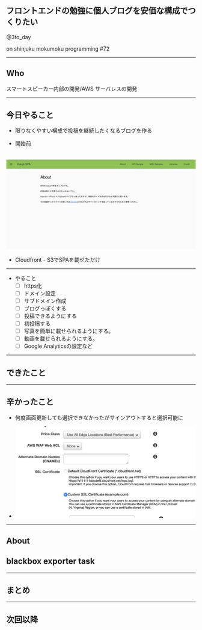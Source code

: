 ## フロントエンドの勉強に個人ブログを安価な構成でつくりたい

@3to_day

on shinjuku mokumoku programming #72

---

## Who

スマートスピーカー内部の開発/AWS サーバレスの開発

---

## 今日やること

- 限りなくやすい構成で投稿を継続したくなるブログを作る
 * 開始前
 
 　　![before](./before.png)
   
   * Cloudfront - S3でSPAを載せただけ

---
 * やること
   - [ ] https化
   - [ ] ドメイン設定
   - [ ] サブドメイン作成
   - [ ] ブログっぽくする
   - [ ] 投稿できるようにする
   - [ ] 初投稿する
   - [ ] 写真を簡単に載せられるようにする。
   - [ ] 動画を載せられるようにする。
   - [ ] Google Analyticsの設定など

---

## できたこと

---
## 辛かったこと
* 何度画面更新しても選択できなかったがサインアウトすると選択可能に

* ![cfn_ssl](./cfn_ssl.png)

---

## About
## blackbox exporter task

---


## まとめ


---

## 次回以降


